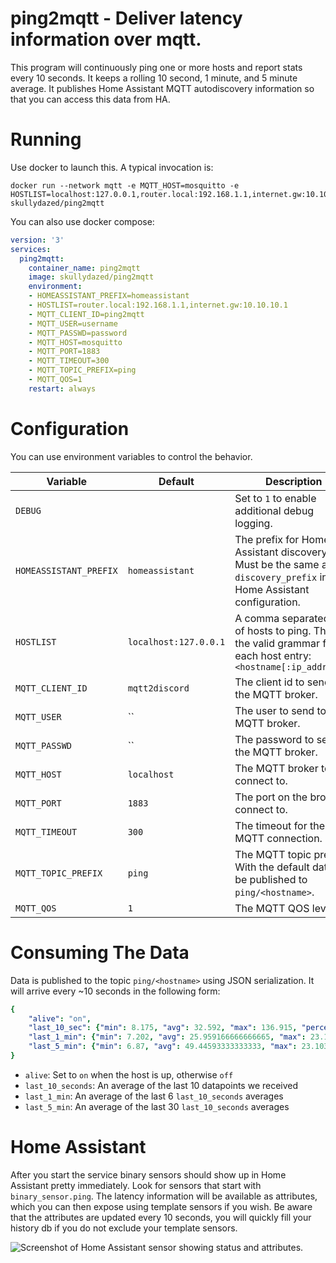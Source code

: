 # ping2mqtt - Deliver latency information over mqtt.

This program will continuously ping one or more hosts and report stats every 10 seconds. It keeps a rolling 10 second, 1 minute, and 5 minute average. It publishes Home Assistant MQTT autodiscovery information so that you can access this data from HA.

# Running

Use docker to launch this. A typical invocation is:

    docker run --network mqtt -e MQTT_HOST=mosquitto -e HOSTLIST=localhost:127.0.0.1,router.local:192.168.1.1,internet.gw:10.10.10.1 skullydazed/ping2mqtt

You can also use docker compose:
```yaml
version: '3'
services:
  ping2mqtt:
    container_name: ping2mqtt
    image: skullydazed/ping2mqtt
    environment:
    - HOMEASSISTANT_PREFIX=homeassistant
    - HOSTLIST=router.local:192.168.1.1,internet.gw:10.10.10.1
    - MQTT_CLIENT_ID=ping2mqtt
    - MQTT_USER=username
    - MQTT_PASSWD=password
    - MQTT_HOST=mosquitto
    - MQTT_PORT=1883
    - MQTT_TIMEOUT=300
    - MQTT_TOPIC_PREFIX=ping
    - MQTT_QOS=1
    restart: always
```

# Configuration

You can use environment variables to control the behavior.

| Variable | Default | Description |
|----------|---------|-------------|
| `DEBUG` | | Set to `1` to enable additional debug logging. |
| `HOMEASSISTANT_PREFIX` | `homeassistant` | The prefix for Home Assistant discovery. Must be the same as `discovery_prefix` in your Home Assistant configuration. |
| `HOSTLIST` | `localhost:127.0.0.1` | A comma separated list of hosts to ping. This is the valid grammar for each host entry: `<hostname[:ip_address]>` |
| `MQTT_CLIENT_ID` | `mqtt2discord` | The client id to send to the MQTT broker. |
| `MQTT_USER` | `` | The user to send to the MQTT broker. |
| `MQTT_PASSWD` | `` | The password to send to the MQTT broker. |
| `MQTT_HOST` | `localhost` | The MQTT broker to connect to. |
| `MQTT_PORT` | `1883` | The port on the broker to connect to. |
| `MQTT_TIMEOUT` | `300` | The timeout for the MQTT connection. |
| `MQTT_TOPIC_PREFIX` | `ping` | The MQTT topic prefix. With the default data will be published to `ping/<hostname>`. |
| `MQTT_QOS` | `1` | The MQTT QOS level |

# Consuming The Data

Data is published to the topic `ping/<hostname>` using JSON serialization. It will arrive every ~10 seconds in the following form:

```yaml
{
    "alive": "on",
    "last_10_sec": {"min": 8.175, "avg": 32.592, "max": 136.915, "percent_dropped": 0.0},
    "last_1_min": {"min": 7.202, "avg": 25.959166666666665, "max": 23.103, "percent_dropped": 1.6666666666666714},
    "last_5_min": {"min": 6.87, "avg": 49.44593333333333, "max": 23.103, "percent_dropped": 2.0}
}
```

* `alive`: Set to `on` when the host is up, otherwise `off`
* `last_10_seconds`: An average of the last 10 datapoints we received
* `last_1_min`: An average of the last 6 `last_10_seconds` averages
* `last_5_min`: An average of the last 30 `last_10_seconds` averages

# Home Assistant

After you start the service binary sensors should show up in Home Assistant pretty immediately. Look for sensors that start with `binary_sensor.ping`. The latency information will be available as attributes, which you can then expose using template sensors if you wish. Be aware that the attributes are updated every 10 seconds, you will quickly fill your history db if you do not exclude your template sensors.

![Screenshot of Home Assistant sensor showing status and attributes.](ha_screenshot.png)
